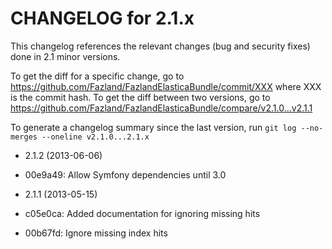 CHANGELOG for 2.1.x
===================

This changelog references the relevant changes (bug and security fixes) done
in 2.1 minor versions.

To get the diff for a specific change, go to
https://github.com/Fazland/FazlandElasticaBundle/commit/XXX where XXX is
the commit hash. To get the diff between two versions, go to
https://github.com/Fazland/FazlandElasticaBundle/compare/v2.1.0...v2.1.1

To generate a changelog summary since the last version, run
`git log --no-merges --oneline v2.1.0...2.1.x`

* 2.1.2 (2013-06-06)

 * 00e9a49: Allow Symfony dependencies until 3.0

* 2.1.1 (2013-05-15)

 * c05e0ca: Added documentation for ignoring missing hits
 * 00b67fd: Ignore missing index hits
